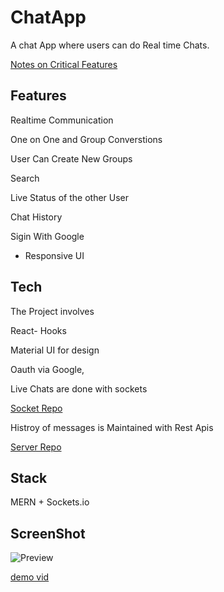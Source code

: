 # ChatApp


A chat App where users can do Real time Chats.


[Notes on Critical Features](https://vp5h.notion.site/ChatApp-5f5fb63400d64478ba8ae5ec2f54121a)

## Features

Realtime Communication

One on One and Group Converstions

User Can Create New Groups

Search

Live Status of the other User

Chat History

Sigin With Google

+ Responsive UI

## Tech

The Project involves

React- Hooks

Material UI for design

Oauth via Google, 

Live Chats are done with sockets

[Socket Repo](https://github.com/vp5h/ChatApp-Socket)

Histroy of messages is Maintained with Rest Apis

[Server Repo](https://github.com/vp5h/ChatApp-server)


## Stack

MERN + Sockets.io


## ScreenShot
![Preview](https://i.ibb.co/n1nKQ33/Screenshot-2021-09-26-001808.png)



[demo vid](https://youtu.be/2NPHJgg5ROM)
